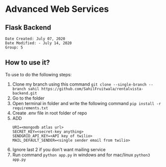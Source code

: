 # Advanced Web Services
## Flask Backend
```
Date Created: July 07, 2020
Date Modified: - July 14, 2020
Group: 5
```

## How to use it?
To use to do the following steps:

1. Clone my branch using this command `git clone --single-branch --branch sahil https://github.com/SahilFruitwala/rentalvista-backend.git`
2. Go to the folder
3. Open terminal in folder and write the following command `pip install -r requirements.txt`
4. Create .env file in root folder of repo
5. ADD 
    ```
    URI=<mongodb atlas url>
    SECRET_KEY=<secret-key anything>
    SENDGRID_API_KEY=<API key of twilio>
    MAIL_DEFAULT_SENDER=<single sender email from twilio>
    ```
6. Ignore last 2 if you don't want mailing service
7. Run command `python app.py` in windows and for mac/linux `python3 app.py`

